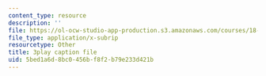 ```yaml
---
content_type: resource
description: ''
file: https://ol-ocw-studio-app-production.s3.amazonaws.com/courses/18-650-statistics-for-applications-fall-2016/5bed1a6d8bc0456bf8f2b79e233d421b_mc1y8m9-hOM.srt
file_type: application/x-subrip
resourcetype: Other
title: 3play caption file
uid: 5bed1a6d-8bc0-456b-f8f2-b79e233d421b
---
```

